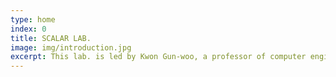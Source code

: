 ```yaml
---
type: home
index: 0
title: SCALAR LAB.
image: img/introduction.jpg
excerpt: This lab. is led by Kwon Gun-woo, a professor of computer engineering department at Hongik University.
---
```

